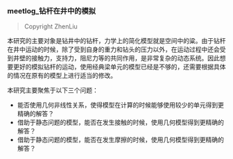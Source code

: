 ### meetlog_钻杆在井中的模拟

> Copyright ZhenLiu



本研究的主要对象是钻井中的钻杆，力学上的简化模型就是空间中的粱。由于钻杆在井中运动的时候，除了受到自身的重力和钻头的压力以外，在运动过程中还会受到井壁的接触力，支持力，阻尼力等的共同作用，是非常复杂的动态系统。因此想要更好的模拟钻杆的运动，使用经典梁单元的模型已经是不够的，还需要根据具体的情况在原有的模型上进行适当的修改。



本研究主要聚焦于以下三个问题：

- 能否使用几何非线性关系，使得模型在计算的时候能够使用较少的单元得到更精确的解答？
- 借助于静态问题的模型，能否在发生接触的时候，使用几何模型得到更精确的解答？
- 借助于静态问题的模型，能否在发生摩擦的时候，使用几何模型得到更精确的解答？
